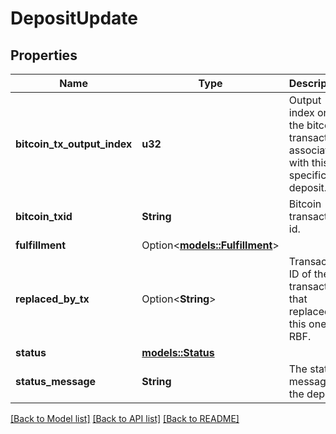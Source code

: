# DepositUpdate

## Properties

Name | Type | Description | Notes
------------ | ------------- | ------------- | -------------
**bitcoin_tx_output_index** | **u32** | Output index on the bitcoin transaction associated with this specific deposit. | 
**bitcoin_txid** | **String** | Bitcoin transaction id. | 
**fulfillment** | Option<[**models::Fulfillment**](Fulfillment.md)> |  | [optional]
**replaced_by_tx** | Option<**String**> | Transaction ID of the transaction that replaced this one via RBF. | [optional]
**status** | [**models::Status**](Status.md) |  | 
**status_message** | **String** | The status message of the deposit. | 

[[Back to Model list]](../README.md#documentation-for-models) [[Back to API list]](../README.md#documentation-for-api-endpoints) [[Back to README]](../README.md)


